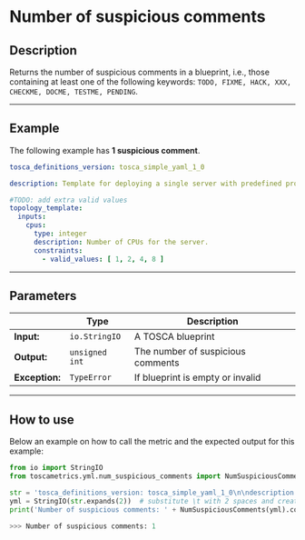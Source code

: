 # Number of suspicious comments

## Description

Returns the number of suspicious comments in a blueprint, i.e., 
those containing at least one of the following keywords: `TODO, FIXME, HACK, XXX, CHECKME, DOCME, TESTME, PENDING`.


---


## Example
The following example has **1 suspicious comment**.

``` yaml
tosca_definitions_version: tosca_simple_yaml_1_0

description: Template for deploying a single server with predefined properties.

#TODO: add extra valid values 
topology_template:
  inputs:
    cpus:
      type: integer
      description: Number of CPUs for the server.
      constraints:
        - valid_values: [ 1, 2, 4, 8 ]
```

---

## Parameters


|   | **Type** | **Description** |
|---|---|---|
**Input:**| `io.StringIO`| A TOSCA blueprint|
**Output:**| `unsigned int`| The number of suspicious comments|
**Exception:**| `TypeError`| If blueprint is empty or invalid|

---

## How to use


Below an example on how to call the metric and the expected output for this example:

```python
from io import StringIO
from toscametrics.yml.num_suspicious_comments import NumSuspiciousComments

str = 'tosca_definitions_version: tosca_simple_yaml_1_0\n\ndescription: Template for deploying a single server with predefined properties.\n\n#TODO: add extra valid values \ntopology_template:\n  inputs:\n    cpus:\n      type: integer\n      description: Number of CPUs for the server.\n      constraints:\n        - valid_values: [ 1, 2, 4, 8 ]'
yml = StringIO(str.expands(2))  # substitute \t with 2 spaces and create the StringIO object
print('Number of suspicious comments: ' + NumSuspiciousComments(yml).count)

>>> Number of suspicious comments: 1
```